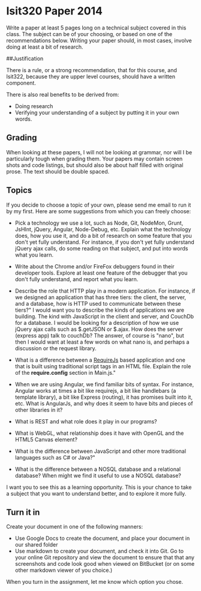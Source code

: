 # Isit320 Paper 2014

Write a paper at least 5 pages long on a technical subject covered in this class. The subject can be of your choosing, or based on one of the recommendations below. Writing your paper should, in most cases, involve doing at least a bit of research.

##Justification

There is a rule, or a strong recommendation, that for this course, and Isit322, because they are upper level courses, should have a written component. 

There is also real benefits to be derived from:

 - Doing research
 - Verifying your understanding of a subject by putting it in your own words.

## Grading

When looking at these papers, I will not be looking at grammar, nor will I be particularly tough when grading them. Your papers may contain screen shots and code listings, but should also be about half filled with original prose. The text should be double spaced. 

## Topics 

If you decide to choose a topic of your own, please send me email to run it by my first. Here are some suggestions from which you can freely choose:

- Pick a technology we use a lot, such as Node, Git, NodeMon, Grunt, JsHInt, jQuery, Angular, Node-Debug, etc. Explain what the technology does, how you use it, and do a bit of research on some feature that you don't yet fully understand. For instance, if you don't yet fully understand jQuery ajax calls, do some reading on that subject, and put into words what you learn. 

- Write about the Chrome and/or FireFox debuggers found in their developer tools. Explore at least one feature of the debugger that you don't fully understand, and report what you learn.

- Describe the role that HTTP play in a modern application. For instance, if we designed an application that has three tiers: the client, the server, and a database, how is HTTP used to communicate between these tiers?" I would want you to describe the kinds of applications we are building. The kind with JavaScript in the client and server, and CouchDb for a database. I would be looking for a description of how we use jQuery ajax calls such as $.getJSON or $.ajax. How does the server (express app) talk to couchDb? The answer, of course is "nano", but then I would want at least a few words on what nano is, and perhaps a discussion or the request library.

- What is a difference between a [RequireJs](http://requirejs.org/) based application and one that is built using traditional script tags in an HTML file. Explain the role of the **require.config** section in Main.js."

- When we are using Angular, we find familiar bits of syntax. For instance, Angular works at times a bit like requirejs, a bit like handlebars (a template library), a bit like Express (routing), it has promises built into it, etc. What is AngularJs, and why does it seem to have bits and pieces of other libraries in it?

- What is REST and what role does it play in our programs?

- What is WebGL, what relationship does it have with OpenGL and the HTML5 Canvas element?

- What is the difference between JavaScript and other more traditional languages such as C# or Java?"

- What is the difference between a NOSQL database and a relational database? When might we find it useful to use a NOSQL database?

I want you to see this as a learning opportunity. This is your chance to take a subject that you want to understand better, and to explore it more fully.

## Turn it in

Create your document in one of the following manners:

- Use Google Docs to create the document, and place your document in our shared folder
- Use markdown to create your document, and check it into Git. Go to your online Git repository and view the document to ensure that that any screenshots and code look good when viewed on BitBucket (or on some other markdown viewer of you choice.)

When you turn in the assignment, let me know which option you chose.